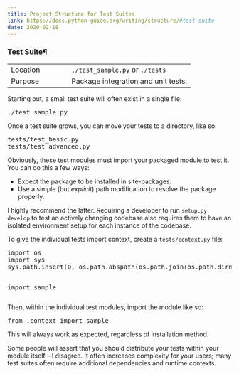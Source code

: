 ```yaml
---
title: Project Structure for Test Suites
link: https://docs.python-guide.org/writing/structure/#test-suite
date: 2020-02-18
---
```


<div class="section" id="test-suite">
<h3>Test Suite<a class="headerlink" href="#test-suite" title="Permalink to this headline">¶</a></h3>
<table class="colwidths-given docutils">
<colgroup>
<col width="33%" />
<col width="67%" />
</colgroup>
<tbody valign="top">
<tr class="row-odd"><td>Location</td>
<td><code class="docutils literal notranslate"><span class="pre">./test_sample.py</span></code> or <code class="docutils literal notranslate"><span class="pre">./tests</span></code></td>
</tr>
<tr class="row-even"><td>Purpose</td>
<td>Package integration and unit tests.</td>
</tr>
</tbody>
</table>
<p>Starting out, a small test suite will often exist in a single file:</p>
<div class="highlight-default notranslate"><div class="highlight"><pre><span></span><span class="o">./</span><span class="n">test_sample</span><span class="o">.</span><span class="n">py</span>
</pre></div>
</div>
<p>Once a test suite grows, you can move your tests to a directory, like
so:</p>
<div class="highlight-default notranslate"><div class="highlight"><pre><span></span><span class="n">tests</span><span class="o">/</span><span class="n">test_basic</span><span class="o">.</span><span class="n">py</span>
<span class="n">tests</span><span class="o">/</span><span class="n">test_advanced</span><span class="o">.</span><span class="n">py</span>
</pre></div>
</div>
<p>Obviously, these test modules must import your packaged module to test
it. You can do this a few ways:</p>
<ul class="simple">
<li>Expect the package to be installed in site-packages.</li>
<li>Use a simple (but <em>explicit</em>) path modification to resolve the
package properly.</li>
</ul>
<p>I highly recommend the latter. Requiring a developer to run
<code class="docutils literal notranslate"><span class="pre">setup.py</span> <span class="pre">develop</span></code> to test an actively changing
codebase also requires them to have an isolated environment setup for
each instance of the codebase.</p>
<p>To give the individual tests import context, create a <code class="docutils literal notranslate"><span class="pre">tests/context.py</span></code>
file:</p>
<div class="highlight-default notranslate"><div class="highlight"><pre><span></span><span class="kn">import</span> <span class="nn">os</span>
<span class="kn">import</span> <span class="nn">sys</span>
<span class="n">sys</span><span class="o">.</span><span class="n">path</span><span class="o">.</span><span class="n">insert</span><span class="p">(</span><span class="mi">0</span><span class="p">,</span> <span class="n">os</span><span class="o">.</span><span class="n">path</span><span class="o">.</span><span class="n">abspath</span><span class="p">(</span><span class="n">os</span><span class="o">.</span><span class="n">path</span><span class="o">.</span><span class="n">join</span><span class="p">(</span><span class="n">os</span><span class="o">.</span><span class="n">path</span><span class="o">.</span><span class="n">dirname</span><span class="p">(</span><span class="vm">__file__</span><span class="p">),</span> <span class="s1">&#39;..&#39;</span><span class="p">)))</span>

<span class="kn">import</span> <span class="nn">sample</span>
</pre></div>
</div>
<p>Then, within the individual test modules, import the module like so:</p>
<div class="highlight-default notranslate"><div class="highlight"><pre><span></span><span class="kn">from</span> <span class="nn">.context</span> <span class="k">import</span> <span class="n">sample</span>
</pre></div>
</div>
<p>This will always work as expected, regardless of installation method.</p>
<p>Some people will assert that you should distribute your tests within
your module itself – I disagree. It often increases complexity for your
users; many test suites often require additional dependencies and
runtime contexts.</p>
</div>
